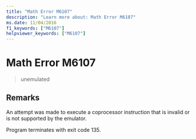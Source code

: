 ```yaml
---
title: "Math Error M6107"
description: "Learn more about: Math Error M6107"
ms.date: 11/04/2016
f1_keywords: ["M6107"]
helpviewer_keywords: ["M6107"]
---
```

# Math Error M6107

> unemulated

## Remarks

An attempt was made to execute a coprocessor instruction that is invalid or is not supported by the emulator.

Program terminates with exit code 135.
